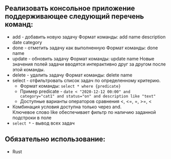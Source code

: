 ## Реализовать консольное приложение поддерживающее следующий перечень команд:
- add - добавить новую задачу
Формат команды: add name description date category
- done - отметить задачу как выполненную
Формат команды: done name
- update - обновить задачу
Формат команды: update name
Новые значения полей задачи вводятся интерактивно друг за другом после этой команды.
- delete - удалить задачу
Формат команды: delete name
- select - отфильтровать список задач по определенному критерию.  
  - Формат команды: `select * where {predicate}`  
  - Пример predicate - `date < "2020-12-12 00:00" and category="cat1" and status="on" and description like "text"`  
  - Доступные варианты операторов сравнения <, <=, =, >=, <  
- Комбинация условия доступна только через and.  
Ключевое слово like обеспечивает фильтр по наличию заданной подстроки в поле
- `select *` - вывод вcех задач

## Обязательно использование:
- Rust